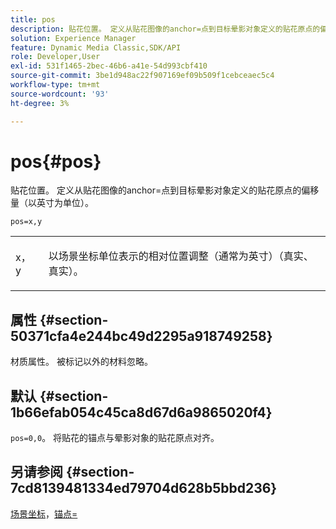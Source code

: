 ```yaml
---
title: pos
description: 贴花位置。 定义从贴花图像的anchor=点到目标晕影对象定义的贴花原点的偏移量（以英寸为单位）。
solution: Experience Manager
feature: Dynamic Media Classic,SDK/API
role: Developer,User
exl-id: 531f1465-2bec-46b6-a41e-54d993cbf410
source-git-commit: 3be1d948ac22f907169ef09b509f1cebceaec5c4
workflow-type: tm+mt
source-wordcount: '93'
ht-degree: 3%

---
```


# pos{#pos}

贴花位置。 定义从贴花图像的anchor=点到目标晕影对象定义的贴花原点的偏移量（以英寸为单位）。

`pos=x,y`

<table id="simpletable_DB3B64EFB67A47AD843812324ABFAE45"> 
 <tr class="strow"> 
  <td class="stentry"> <p><span class="varname"> x</span>，<span class="varname"> y</span> </p></td> 
  <td class="stentry"> <p>以场景坐标单位表示的相对位置调整（通常为英寸）（真实、真实）。 </p></td> 
 </tr> 
</table>

## 属性 {#section-50371cfa4e244bc49d2295a918749258}

材质属性。 被标记以外的材料忽略。

## 默认 {#section-1b66efab054c45ca8d67d6a9865020f4}

`pos=0,0`。 将贴花的锚点与晕影对象的贴花原点对齐。

## 另请参阅 {#section-7cd8139481334ed79704d628b5bbd236}

[场景坐标](../../../../../ir-api/http-protocol/image-rendering-api-ref/c-ir-http-protocol-ref/c-ir-http-protocol-syntax-and-features/c-ir-vignettes/c-ir-scene-coordinates.md#concept-528507024fa640b19a2631357febf7f1)，[锚点=](../../../../../ir-api/http-protocol/image-rendering-api-ref/c-ir-http-protocol-ref/c-ir-http-protocol-command-reference/r-ir-http-anchor.md#reference-d53923d785c9442997dc7f2199524c26)

